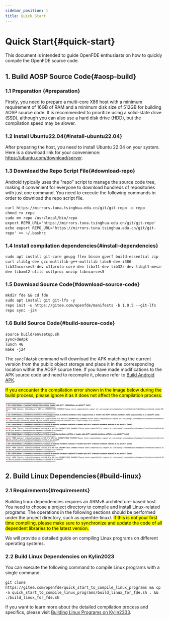 ```yaml
---
sidebar_position: 1
title: Quick Start
---
```


# Quick Start{#quick-start}

This document is intended to guide OpenFDE enthusiasts on how to quickly compile the OpenFDE source code.

## 1. Build AOSP Source Code{#aosp-build}

### 1.1 Preparation {#preparation}

Firstly, you need to prepare a multi-core X86 host with a minimum requirement of 16GB of RAM and a minimum disk size of 512GB for building AOSP source code. It is recommended to prioritize using a solid-state drive (SSD), although you can also use a hard disk drive (HDD), but the compilation speed may be slower.

### 1.2 Install Ubuntu22.04{#install-ubuntu22.04}

After preparing the host, you need to install Ubuntu 22.04 on your system. Here is a download link for your convenience: https://ubuntu.com/download/server.

### 1.3 Download the Repo Script File{#download-repo}

Android typically uses the "repo" script to manage the source code tree, making it convenient for everyone to download hundreds of repositories with just one command. You need to execute the following commands in order to download the repo script file.

```
curl https://mirrors.tuna.tsinghua.edu.cn/git/git-repo -o repo
chmod +x repo
sudo mv repo /usr/local/bin/repo
export REPO_URL='https://mirrors.tuna.tsinghua.edu.cn/git/git-repo'
echo export REPO_URL='https://mirrors.tuna.tsinghua.edu.cn/git/git-repo' >> ~/.bashrc
```

### 1.4 Install compilation dependencies{#install-dependencies}

```
sudo apt install git-core gnupg flex bison gperf build-essential zip curl zlib1g-dev gcc-multilib g++-multilib libc6-dev-i386 lib32ncurses5-dev x11proto-core-dev libx11-dev lib32z-dev libgl1-mesa-dev libxml2-utils xsltproc unzip libncurses5
```

### 1.5 Download Source Code{#download-source-code}

```
mkdir fde && cd fde
sudo apt install git git-lfs -y
repo init -u https://gitee.com/openfde/manifests -b 1.0.5 --git-lfs
repo sync -j24
```

### 1.6 Build Source Code{#build-source-code}

```
source build/envsetup.sh
syncFdeApk
lunch 46 
make -j24
```

 The `syncFdeApk` command will download the APK matching the current version from the public object storage and place it in the corresponding location within the AOSP source tree. If you have made modifications to the APK source code and need to recompile it, please refer to [Build Android APK](./build-android-apk).

<mark>If you encounter the compilation error shown in the image below during the build process, please ignore it as it does not affect the compilation process.</mark>

![build-warn](./img/build-warn.png)

## 2. Build Linux Dependencies{#build-linux}

### 2.1 Requirements{#requirements}

Building linux dependencies requires an ARMv8 architecture-based host. You need to choose a project directory to compile and install Linux-related programs. The operations in the following sections should be performed under the project directory, such as openfde-linux/. <mark> If this is not your first time compiling, please make sure to synchronize and update the code of all dependent libraries to the latest version.</mark>

We will provide a detailed guide on compiling Linux programs on different operating systems.

### 2.2 Build Linux Dependencies on Kylin2023

You can execute the following command to compile Linux programs with a single command.

```
git clone https://gitee.com/openfde/quick_start_to_compile_linux_programs && cp -a quick_start_to_compile_linux_programs/build_linux_for_fde.sh . && ./build_linux_for_fde.sh
```

If you want to learn more about the detailed compilation process and specifics, please visit [Building Linux Programs on Kylin2303](./build-linux/build-linux-on-kylin2303).

